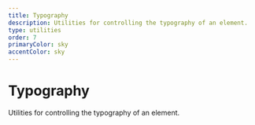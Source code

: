 ```yaml
---
title: Typography
description: Utilities for controlling the typography of an element.
type: utilities
order: 7
primaryColor: sky
accentColor: sky
---
```


# Typography

Utilities for controlling the typography of an element.
